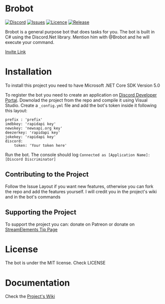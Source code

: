 # Brobot
[![Discord](https://discordapp.com/api/guilds/733442807544545462/embed.png?style=shield)](https://discord.gg/XFs3HRU)
[![Issues](https://img.shields.io/github/issues/DavCam05/Brobot)](https://github.com/DavCam05/Brobot/issues)
[![Licence](https://img.shields.io/github/license/DavCam05/Brobot)](https://github.com/DavCam05/Brobot/blob/master/LICENSE)
[![Release](https://img.shields.io/github/v/release/DavCam05/Brobot)](https://github.com/DavCam05/Brobot/releases)



Brobot is a general purpose bot that does tasks for you. 
The bot is built in C# using the Discord.Net library. 
Mention him with @Brobot and he will execute your command. 

[Invite Link](https://discord.com/oauth2/authorize?client_id=755427910306889820&scope=bot&permissions=2146958847)

# Installation 
To install this project you need to have Microsoft .NET Core SDK Version 5.0

To register the bot you need to create an application on [Discord Developer Portal](https://discord.com/developers). Downolad the project from the repo and compile it using Visual Studio.
Create a `_config.yml` file and add the bot's token inside it following this layout:
```
prefix : 'prefix'
imdbkey: 'rapidapi key'
newskey: 'newsapi.org key'
deezerkey: 'rapidapi key'
jokekey: 'rapidapi key'
discord:
	token: 'Your token here'
```
Run the bot. The console should log `Connected as [Application Name]:[Discord Discriminator]`

## Contributing to the Project
Follow the Issue Layout if you want new features, otherwise you can fork the repo and add the features yourself. I will credit you in the project's wiki and in the bot's commands

## Supporting the Project
To support the project you can:
donate on Patreon 
or donate on [StreamElements Tip Page](https://streamelements.com/davcam0055/tip)

# License
The bot is under the MIT license. Check LICENSE
# Documentation
Check the [Project's Wiki](https://github.com/DavCam05/Brobot/wiki)

